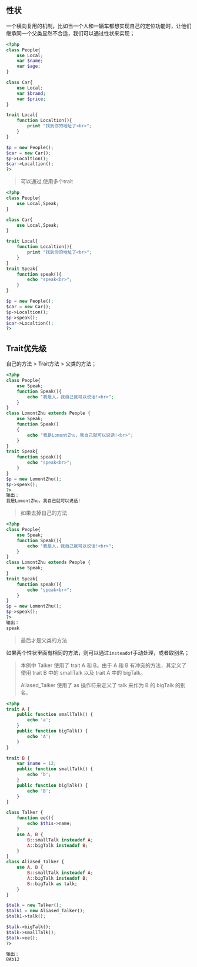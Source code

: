 ## 性状

一个横向复用的机制，比如当一个人和一辆车都想实现自己的定位功能时，让他们继承同一个父类显然不合适，我们可以通过性状来实现；

```php
<?php
class People{
    use Local;
    var $name;
    var $age;
}

class Car{
    use Local;
    var $brand;
    var $price;
}

trait Local{
    function Localtion(){
        print "找到你的地址了<br>";
    }
}

$p = new People();
$car = new Car();
$p->Localtion();
$car->Localtion();
?>
```

> 可以通过,使用多个trait

```php
<?php
class People{
    use Local,Speak;
}

class Car{
    use Local,Speak;
}

trait Local{
    function Localtion(){
        print "找到你的地址了<br>";
    }
}
trait Speak{
    function speak(){
        echo "speak<br>";
    }
}

$p = new People();
$car = new Car();
$p->Localtion();
$p->speak();
$car->Localtion();
?>
```

## Trait优先级

自己的方法 > Trait方法 > 父类的方法；

```php
<?php
class People{
    use Speak;
    function Speak(){
        echo "我是人，我自己就可以说话!<br>";
    }
}
class LomontZhu extends People {
    use Speak;
    function Speak()
    {
        echo "我是LomontZhu，我自己就可以说话!<br>";
    }
}
trait Speak{
    function speak(){
        echo "speak<br>";
    }
}
$p = new LomontZhu();
$p->speak();
?>
输出：
我是LomontZhu，我自己就可以说话!
```

> 如果去掉自己的方法

```php
<?php
class People{
    use Speak;
    function Speak(){
        echo "我是人，我自己就可以说话!<br>";
    }
}
class LomontZhu extends People {
    use Speak;
}
trait Speak{
    function speak(){
        echo "speak<br>";
    }
}
$p = new LomontZhu();
$p->speak();
?>
输出：
speak
```

> 最后才是父类的方法

如果两个性状里面有相同的方法，则可以通过`insteadof`手动处理，或者取别名；

> 本例中 Talker 使用了 trait A 和 B。由于 A 和 B 有冲突的方法，其定义了使用 trait B 中的 smallTalk 以及 trait A 中的 bigTalk。
>
> Aliased_Talker 使用了 as 操作符来定义了 talk 来作为 B 的 bigTalk 的别名。

```php
<?php
trait A {
    public function smallTalk() {
        echo 'a';
    }
    public function bigTalk() {
        echo 'A';
    }
}

trait B {
    var $name = 12;
    public function smallTalk() {
        echo 'b';
    }
    public function bigTalk() {
        echo 'B';
    }
}

class Talker {
    function ee(){
        echo $this->name;
    }
    use A, B {
        B::smallTalk insteadof A;
        A::bigTalk insteadof B;
    }
}
class Aliased_Talker {
    use A, B {
        B::smallTalk insteadof A;
        A::bigTalk insteadof B;
        B::bigTalk as talk;
    }
}

$talk = new Talker();
$talk1 = new Aliased_Talker();
$talk1->talk();

$talk->bigTalk();
$talk->smallTalk();
$talk->ee();
?>

输出：
BAb12
```



